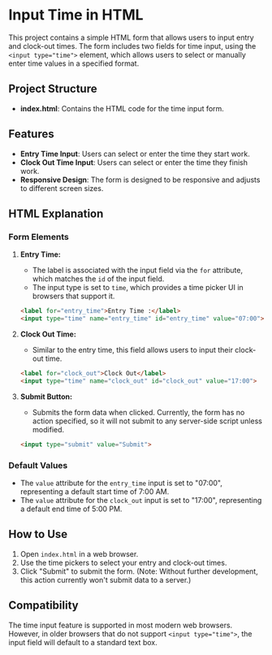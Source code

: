 # Input Time in HTML

This project contains a simple HTML form that allows users to input entry and clock-out times. The form includes two fields for time input, using the `<input type="time">` element, which allows users to select or manually enter time values in a specified format.

## Project Structure

- **index.html**: Contains the HTML code for the time input form.

## Features

- **Entry Time Input**: Users can select or enter the time they start work.
- **Clock Out Time Input**: Users can select or enter the time they finish work.
- **Responsive Design**: The form is designed to be responsive and adjusts to different screen sizes.

## HTML Explanation

### Form Elements

1. **Entry Time:**
    - The label is associated with the input field via the `for` attribute, which matches the `id` of the input field.
    - The input type is set to `time`, which provides a time picker UI in browsers that support it.

    ```html
    <label for="entry_time">Entry Time :</label>
    <input type="time" name="entry_time" id="entry_time" value="07:00">
    ```

2. **Clock Out Time:**
    - Similar to the entry time, this field allows users to input their clock-out time.

    ```html
    <label for="clock_out">Clock Out</label>
    <input type="time" name="clock_out" id="clock_out" value="17:00">
    ```

3. **Submit Button:**
    - Submits the form data when clicked. Currently, the form has no action specified, so it will not submit to any server-side script unless modified.

    ```html
    <input type="submit" value="Submit">
    ```

### Default Values

- The `value` attribute for the `entry_time` input is set to "07:00", representing a default start time of 7:00 AM.
- The `value` attribute for the `clock_out` input is set to "17:00", representing a default end time of 5:00 PM.

## How to Use

1. Open `index.html` in a web browser.
2. Use the time pickers to select your entry and clock-out times.
3. Click "Submit" to submit the form. (Note: Without further development, this action currently won't submit data to a server.)

## Compatibility

The time input feature is supported in most modern web browsers. However, in older browsers that do not support `<input type="time">`, the input field will default to a standard text box.
